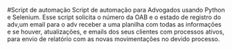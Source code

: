 #Script de automação
Script de automação para Advogados usando Python e Selenium.
Esse script solicita o número da OAB e o estado de registro do adv,um email para o adv receber a uma planilha com todas as informações e se houver, atualizações, e emails dos seus clientes com processos ativos, para envio de relatório com as novas movimentações no devido processo. 
